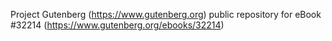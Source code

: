 Project Gutenberg (https://www.gutenberg.org) public repository for eBook #32214 (https://www.gutenberg.org/ebooks/32214)
